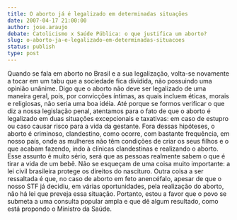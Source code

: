 ```yaml
---
title: O aborto já é legalizado em determinadas situações
date: 2007-04-17 21:00:00
author: jose.araujo
debate: Catolicismo x Saúde Pública: o que justifica um aborto?
slug: o-aborto-ja-e-legalizado-em-determinadas-situacoes
status: publish 
type: post
---
```


Quando se fala em aborto no Brasil e a sua legalização, volta-se novamente a tocar em um tabu que a sociedade fica dividida, não possuindo uma opinião unânime. Digo que o aborto não deve ser legalizado de uma maneira geral, pois, por convicções íntimas, as quais incluem éticas, morais e religiosas, não seria uma boa idéia. Até porque se formos verificar o que diz a nossa legislação penal, atentamos para o fato de que o aborto é legalizado em duas situações excepcionais e taxativas: em caso de estupro ou caso causar risco para a vida da gestante. Fora dessas hipóteses, o aborto é criminoso, clandestino, como ocorre, com bastante frequência, em nosso país, onde as mulheres não têm condições de criar os seus filhos e o que acabam fazendo, indo à clínicas clandestinas e realizando o aborto. Esse assunto é muito sério, será que as pessoas realmente sabem o que é tirar a vida de um bebê. Não se esqueçam de uma coisa muito importante: a lei civil brasileira protege os direitos do nascituro. Outra coisa a ser ressaltada é que, no caso de aborto em feto anencéfalo, apesar de que o nosso STF já decidiu, em várias oportunidades, pela realização do aborto, não há lei que preveja essa situação. Portanto, estou a favor que o povo se submeta a uma consulta popular ampla e que dê algum resultado, como está propondo o Ministro da Saúde.
